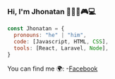### Hi, I'm Jhonatan 👋🧑🏽🎮💻
```js
const Jhonatan = {
  pronouns: "he" | "him",
  code: [Javascript, HTML, CSS],
  tools: [React, Laravel, Node],
}
```

You can find me 🌍:
-[Facebook](https://www.facebook.com/MinosJhonatan/)


